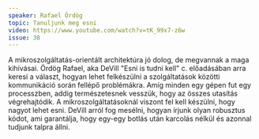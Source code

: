```yaml
---
speaker: Rafael Ördög
topic: Tanuljunk meg esni
video: https://www.youtube.com/watch?v=tK_99x7-z6w
issue: 38
---
```


A mikroszolgáltatás-orientált architektúra jó dolog, de megvannak a maga kihívásai. Ördög Rafael, aka DeVill "Esni is tudni kell" c. előadásában arra keresi a választ, hogyan lehet felkészülni a szolgáltatások közötti kommunikáció során fellépő problémákra. Amíg minden egy gépen fut egy processzben, addig természetesnek vesszük, hogy az összes utasítás végrehajtódik. A mikroszolgáltatásoknál viszont fel kell készülni, hogy nagyot lehet esni. DeVill arról fog mesélni, hogyan írjunk olyan robusztus kódot, ami garantálja, hogy egy-egy botlás után karcolás nélkül és azonnal tudjunk talpra állni.

